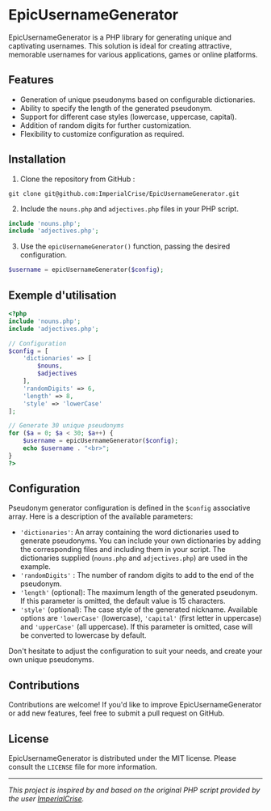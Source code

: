 
# EpicUsernameGenerator

EpicUsernameGenerator is a PHP library for generating unique and captivating usernames. This solution is ideal for creating attractive, memorable usernames for various applications, games or online platforms.

## Features

- Generation of unique pseudonyms based on configurable dictionaries.
- Ability to specify the length of the generated pseudonym.
- Support for different case styles (lowercase, uppercase, capital).
- Addition of random digits for further customization.
- Flexibility to customize configuration as required.

## Installation

1. Clone the repository from GitHub :

```
git clone git@github.com:ImperialCrise/EpicUsernameGenerator.git
```

2. Include the `nouns.php` and `adjectives.php` files in your PHP script.

```php
include 'nouns.php';
include 'adjectives.php';
```

3. Use the `epicUsernameGenerator()` function, passing the desired configuration.

```php
$username = epicUsernameGenerator($config);
```

## Exemple d'utilisation

```php
<?php
include 'nouns.php';
include 'adjectives.php';

// Configuration
$config = [
    'dictionaries' => [
        $nouns,
        $adjectives
    ],
    'randomDigits' => 6,
    'length' => 8,
    'style' => 'lowerCase'
];

// Generate 30 unique pseudonyms
for ($a = 0; $a < 30; $a++) {
    $username = epicUsernameGenerator($config);
    echo $username . "<br>";
}
?>
```

## Configuration

Pseudonym generator configuration is defined in the `$config` associative array. Here is a description of the available parameters:

- `'dictionaries'`: An array containing the word dictionaries used to generate pseudonyms. You can include your own dictionaries by adding the corresponding files and including them in your script. The dictionaries supplied (`nouns.php` and `adjectives.php`) are used in the example.
- `'randomDigits'` : The number of random digits to add to the end of the pseudonym.
- `'length'` (optional): The maximum length of the generated pseudonym. If this parameter is omitted, the default value is 15 characters.
- `'style'` (optional): The case style of the generated nickname. Available options are `'lowerCase'` (lowercase), `'capital'` (first letter in uppercase) and `'upperCase'` (all uppercase). If this parameter is omitted, case will be converted to lowercase by default.

Don't hesitate to adjust the configuration to suit your needs, and create your own unique pseudonyms.

## Contributions

Contributions are welcome! If you'd like to improve EpicUsernameGenerator or add new features, feel free to submit a pull request on GitHub.

## License

EpicUsernameGenerator is distributed under the MIT license. Please consult the  `LICENSE` file for more information.

---

*This project is inspired by and based on the original PHP script provided by the user [ImperialCrise](https://github.com/ImperialCrise/).*
